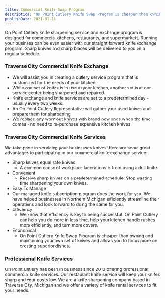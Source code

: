 ```yaml
---
title: Commercial Knife Swap Program
description: "On Point Cutlery Knife Swap Program is cheaper than owning and maintaining your own set of knives and allows you to focus more on creating a superior experience for your patrons.  Call for details."
publishDate: 2021-01-18
---
```

On Point Cutlery knife sharpening service and exchange program is designed for commercial kitchens, restaurants, and supermarkets. Running your business can be even easier with our straight forward knife exchange program. Sharp knives and sharp blades will be delivered to you on a regular schedule.

### Traverse City Commercial Knife Exchange

- We will assist you in creating a cutlery service program that is customized for the needs of your kitcken
- While one set of knifes is in use at your kitchen, another set is at our service center being sharpened and repaired. 
- Knife exchange and knife services are set to a predetermined day - usually every two weeks.  
- An On Point Cutlery Representative will gather your used knives and prepare them for sharpening
- We replace any worn out knives with brand new ones when the time comes - no need to re-purchase expensive kitchen knives


### Traverse City Commercial Knife Services

We take pride in servicing your businesses knives!  Here are some great advantages to participating in our commercial knife exchange service:

- Sharp knives equal safe knives
  - A common cause of workplace lacerations is from using a dull knife.
- Convenient
  - Receive sharp knives on a predetermined schedule.  Stop wasting time sharpening your own knives.
-  Easy To Manage
  - Our managed knife subscription program does the work for you.  We have helped businesses in Northern Michigan efficiently streamline their operations and look forward to doing the same for you.  
- Efficiency
  - We know that efficiency is key to being successful. On Point Cutlery can help you do more in less time, help your kitchen handle rushes more efficiently, and turn more covers.
- Economical
  - On Point Cutlery Knife Swap Program is cheaper than owning and maintaining your own set of knives and allows you to focus more on creating superior dishes.


### Professional Knife Services

On Point Cutlery has been in business since 2013 offering professional commercial knife services.  Our restaurant knife service will keep your knifes sharp and your costs low.  We are a knife sharpening company based in Traverse City, Michigan and we offer a variety of knife rental services to fit your needs.  